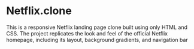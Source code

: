 # Netflix.clone
This is a responsive Netflix landing page clone built using only HTML and CSS. The project replicates the look and feel of the official Netflix homepage, including its layout, background gradients, and navigation bar
